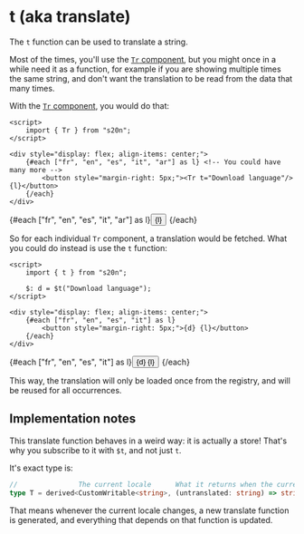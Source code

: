 <script>
    import { Tr, t } from "s20n";

    $: d = $t("Download language");
</script>

# t (aka translate)

The `t` function can be used to translate a string.

Most of the times, you'll use the [`Tr` component](../components/Tr),
but you might once in a while need it as a function,
for example if you are showing multiple times the same string,
and don't want the translation to be read from the data that many times.

With the [`Tr` component](../components/Tr), you would do that:

```svelte
<script>
    import { Tr } from "s20n";
</script>

<div style="display: flex; align-items: center;">
    {#each ["fr", "en", "es", "it", "ar"] as l} <!-- You could have many more -->
        <button style="margin-right: 5px;"><Tr t="Download language"/> {l}</button>
    {/each}
</div>
```

<div style="display: flex; align-items: center;">
    {#each ["fr", "en", "es", "it", "ar"] as l}
        <button style="margin-right: 5px;"><Tr t="Download language"/> {l}</button>
    {/each}
</div>

So for each individual `Tr` component, a translation would be fetched.
What you could do instead is use the `t` function:

```svelte
<script>
    import { t } from "s20n";

    $: d = $t("Download language");
</script>

<div style="display: flex; align-items: center;">
    {#each ["fr", "en", "es", "it"] as l}
        <button style="margin-right: 5px;">{d} {l}</button>
    {/each}
</div>
```

<div style="display: flex; align-items: center;">
    {#each ["fr", "en", "es", "it"] as l}
        <button style="margin-right: 5px;">{d} {l}</button>
    {/each}
</div>

This way, the translation will only be loaded once from the registry,
and will be reused for all occurrences.

## Implementation notes

This translate function behaves in a weird way: it is actually a store!
That's why you subscribe to it with `$t`, and not just `t`.

It's exact type is:

```typescript
//               The current locale      What it returns when the current locale changes
type T = derived<CustomWritable<string>, (untranslated: string) => string>;
```

That means whenever the current locale changes, a new translate function is generated,
and everything that depends on that function is updated.
